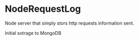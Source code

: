 NodeRequestLog
==============

Node server that simply stors http requests information sent. 

Initial sotrage to MongoDB